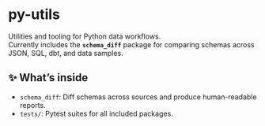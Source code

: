 # py-utils

Utilities and tooling for Python data workflows.  
Currently includes the **`schema_diff`** package for comparing schemas across JSON, SQL, dbt, and data samples.

## ✨ What’s inside

- `schema_diff`: Diff schemas across sources and produce human-readable reports.
- `tests/`: Pytest suites for all included packages.

